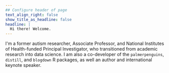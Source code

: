 ```yaml
---
## Configure header of page
text_align_right: false
show_title_as_headline: false
headline: |
  Hi there! Welcome.
---
```


<!-- this is a subheadline -->
I'm a former autism researcher, Associate Professor, and National Institutes of Health-funded Principal Investigator, who transitioned from academic research into data science. I am also a co-developer of the `palmerpenguins`, `distill`, and `blogdown` R packages, as well an author and international keynote speaker.


